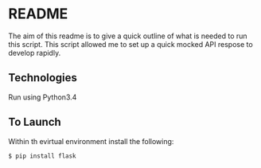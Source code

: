 # README

The aim of this readme is to give a quick outline of what is needed to run this script. This script allowed me to set up a quick mocked API respose to develop rapidly.

## Technologies

Run using Python3.4

## To Launch

Within th evirtual environment install the following:

```$ pip install flask```


